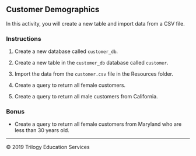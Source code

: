 ## Customer Demographics

In this activity, you will create a new table and import data from a CSV file.

### Instructions

1. Create a new database called `customer_db`.

2. Create a new table in the `customer_db` database called `customer`.

3. Import the data from the `customer.csv` file in the Resources folder.

4. Create a query to return all female customers.

5. Create a query to return all male customers from California.

### Bonus

* Create a query to return all female customers from Maryland who are less than 30 years old.

---

© 2019 Trilogy Education Services
